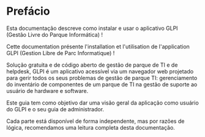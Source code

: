Prefácio
=======

Esta documentação descreve como instalar e usar o aplicativo GLPI (Gestão Livre do Parque Informática) !


Cette documentation présente l'installation et l'utilisation de l'application GLPI (Gestion Libre de Parc Informatique) !

Solução gratuita e de código aberto de gestão de parque de TI e de helpdesk, GLPI é um aplicativo acessível via um navegador web projetado para gerir todos os seus problemas de gestão de parque TI: gerenciamento do inventário de componentes de um parque de TI na gestão de suporte ao usuário de hardware e software.

Este guia tem como objetivo dar uma visão geral da aplicação como usuário do GLPI e o seu guia de administrador.

Cada parte está disponível de forma independente, mas por razões de lógica, recomendamos uma leitura completa desta documentação.
